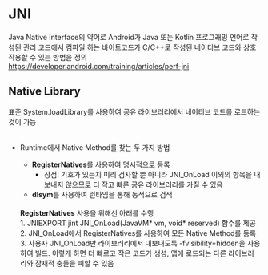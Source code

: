 # JNI
Java Native Interface의 약어로 Android가 Java 또는 Kotlin 프로그래밍 언어로 작성된 관리 코드에서 컴파일 하는 바이트코드가 C/C++로 작성된 네이티브 코드와 상호 작용할 수 있는 방법을 정의
https://developer.android.com/training/articles/perf-jni

## Native Library
표준 System.loadLibrary를 사용하여 공유 라이브러리에서 네이티브 코드를 로드하는 것이 가능<br><br>

- Runtime에서 Native Method를 찾는 두 가지 방법
  - <b>RegisterNatives</b>를 사용하여 명시적으로 등록
    - 장점: 기호가 있는지 미리 검사할 뿐 아니라 JNI_OnLoad 이외의 항목을 내보내지 않으므로 더 작고 빠른 공유 라이브러리를 가질 수 있음
  - <b>dlsym</b>를 사용하여 런타임을 통해 동적으로 검색
  
  <br>
  <b>RegisterNatives</b> 사용을 위해선 아래를 수행<br>
  1. JNIEXPORT jint JNI_OnLoad(JavaVM* vm, void* reserved) 함수를 제공<br>
  2. JNI_OnLoad에서 RegisterNatives를 사용하여 모든 Native Method를 등록<br>
  3. 사용자 JNI_OnLoad만 라이브러리에서 내보내도록 -fvisibility=hidden을 사용하여 빌드. 이렇게 하면 더 빠르고 작은 코드가 생성, 앱에 로드되는 다른 라이브러리와 잠재적 충돌을 피할 수 있음